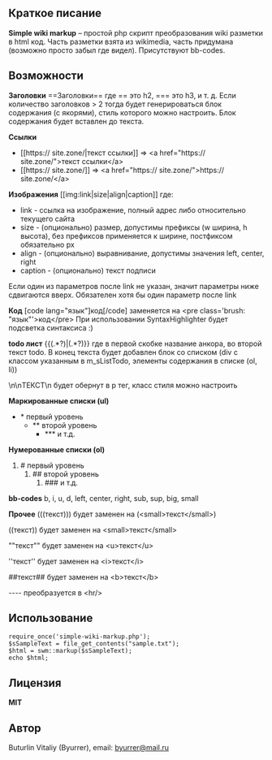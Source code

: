 ## Краткое писание
**Simple wiki markup** – простой php скрипт преобразования wiki разметки в html код. Часть разметки взята из wikimedia, часть придумана (возможно просто забыл где видел). Присутствуют bb-codes.

## Возможности
**Заголовки**
==Заголовки== где == это h2, === это h3, и т. д. Если количество заголовков > 2 тогда будет генерироваться блок содержания (с якорями), стиль которого можно настроить. Блок содержания будет вставлен до текста.

**Ссылки**
* [[https:// site.zone/|текст ссылки]] => &lt;a href=&quot;https:// site.zone/&quot;&gt;текст ссылки&lt;/a&gt;
* [[https:// site.zone/]] => &lt;a href=&quot;https:// site.zone/&quot;&gt;https:// site.zone/&lt;/a&gt;

**Изображения**
[[img:link|size|align|caption]] где:
* link - ссылка на изображение, полный адрес либо относительно текущего сайта
* size - (опционально) размер, допустимы префиксы (w ширина, h высота), без префиксов применяется к ширине, постфиксом обязательно px
* align - (опционально) выравнивание, допустимы значения left, center, right
* caption - (опционально) текст подписи

Если один из параметров после link не указан, значит параметры ниже сдвигаются вверх. Обязателен хотя бы один параметр после link

**Код**
[code lang="язык"]код[/code] заменяется на &lt;pre class='brush: &quot;язык&quot;'&gt;код&lt;/pre&gt;
При использовании SyntaxHighlighter будет подсветка синтаксиса :)

**todo лист**
{{(.\*?)|(.\*?)}} где в первой скобке название анкора, во второй текст todo.
В конец текста будет добавлен блок со списком (div с классом указанным в m_sListTodo, элементы содержания в списке (ol, li))

\n\nТЕКСТ\n будет обернут в p тег, класс стиля можно настроить

**Маркированные списки (ul)**
* \* первый уровень
	* \*\* второй уровень
		* \*\*\* и т.д.

**Нумерованные списки (ol)**
1. \# первый уровень
	1. \#\# второй уровень
		1. \#\#\# и т.д.

**bb-codes**
b, i, u, d, left, center, right, sub, sup, big, small

**Прочее**
(((текст))) будет заменен на (&lt;small&gt;текст&lt;/small&gt;)

((текст)) будет заменен на &lt;small&gt;текст&lt;/small&gt;

""текст"" будет заменен на &lt;u&gt;текст&lt;/u&gt;

''текст'' будет заменен на &lt;i&gt;текст&lt;/i&gt;

\#\#текст\#\# будет заменен на &lt;b&gt;текст&lt;/b&gt;

---- преобразуется в &lt;hr/&gt;

## Использование
	require_once('simple-wiki-markup.php');
	$sSampleText = file_get_contents("sample.txt");
	$html = swm::markup($sSampleText);
	echo $html;
  
## Лицензия
**MIT**

## Автор
Buturlin Vitaliy (Byurrer), email: byurrer@mail.ru
